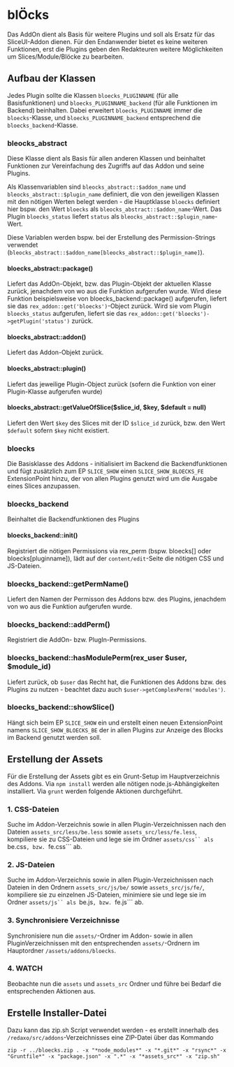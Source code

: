 blÖcks
=======================

Das AddOn dient als Basis für weitere Plugins und soll als Ersatz für das SliceUI-Addon dienen. Für
den Endanwender bietet es keine weiteren Funktionen, erst die Plugins geben den Redakteuren weitere
Möglichkeiten um Slices/Module/Blöcke zu bearbeiten.

## Aufbau der Klassen

Jedes Plugin sollte die Klassen ```bloecks_PLUGINNAME``` (für alle Basisfunktionen) und ```bloecks_PLUGINNAME_backend```
(für alle Funktionen im Backend) beinhalten. Dabei erweitert ```bloecks_PLUGINNAME``` immer die ```bloecks```-Klasse,
und ```bloecks_PLUGINNAME_backend``` entsprechend die ```bloecks_backend```-Klasse.

### bleocks_abstract

Diese Klasse dient als Basis für allen anderen Klassen und beinhaltet Funktionen zur Vereinfachung des Zugriffs
auf das Addon und seine Plugins.

Als Klassenvariablen sind ```bleocks_abstract::$addon_name``` und ```bleocks_abstract::$plugin_name``` definiert,
die von den jeweiligen Klassen mit den nötigen Werten belegt werden - die Hauptklasse ```bloecks``` definiert hier
bspw. den Wert ```bloecks``` als ```bleocks_abstract::$addon_name```-Wert. Das Plugin ```bloecks_status``` liefert
```status``` als ```bleocks_abstract::$plugin_name```-Wert.

Diese Variablen werden bspw. bei der Erstellung des Permission-Strings verwendet (```bleocks_abstract::$addon_name[bleocks_abstract::$plugin_name]```).

#### bloecks_abstract::package()
Liefert das AddOn-Objekt, bzw. das Plugin-Objekt der aktuellen Klasse zurück, jenachdem von wo aus die Funktion
aufgerufen wurde. Wird diese Funktion beispielsweise von bloecks_backend::package() aufgerufen, liefert sie
das ```rex_addon::get('bloecks')```-Object zurück. Wird sie vom Plugin ```bloecks_status``` aufgerufen, liefert
sie das ```rex_addon::get('bloecks')->getPlugin('status')``` zurück.

#### bloecks_abstract::addon()
Liefert das Addon-Objekt zurück.

#### bloecks_abstract::plugin()
Liefert das jeweilige Plugin-Object zurück (sofern die Funktion von einer Plugin-Klasse aufgerufen wurde)

#### bloecks_abstract::getValueOfSlice($slice_id, $key, $default = null)
Liefert den Wert ```$key``` des Slices mit der ID ```$slice_id``` zurück, bzw. den Wert ```$default``` sofern
```$key``` nicht existiert.

### bloecks

Die Basisklasse des Addons - initialisiert im Backend die Backendfunktionen und fügt zusätzlich zum EP
```SLICE_SHOW``` einen ```SLICE_SHOW_BLOECKS_FE``` ExtensionPoint hinzu, der von allen Plugins genutzt wird
um die Ausgabe eines Slices anzupassen.

### bloecks_backend

Beinhaltet die Backendfunktionen des Plugins

#### bloecks_backend::init()

Registriert die nötigen Permissions via rex_perm (bspw. bloecks[] oder bloecks[pluginname]),
lädt auf der ```content/edit```-Seite die nötigen CSS und JS-Dateien.

### bloecks_backend::getPermName()

Liefert den Namen der Permisson des Addons bzw. des Plugins, jenachdem von wo aus die Funktion aufgerufen wurde.

### bloecks_backend::addPerm()

Registriert die AddOn- bzw. PlugIn-Permissions.

### bloecks_backend::hasModulePerm(rex_user $user, $module_id)

Liefert zurück, ob ```$user``` das Recht hat, die Funktionen des Addons bzw. des Plugins zu nutzen - beachtet
dazu auch ```$user->getComplexPerm('modules')```.

### bloecks_backend::showSlice()

Hängt sich beim EP ```SLICE_SHOW``` ein und erstellt einen neuen ExtensionPoint namens ```SLICE_SHOW_BLOECKS_BE```
der in allen Plugins zur Anzeige des Blocks im Backend genutzt werden soll.

## Erstellung der Assets

Für die Erstellung der Assets gibt es ein Grunt-Setup im Hauptverzeichnis des Addons. Via ```npm install``` werden alle
nötigen node.js-Abhängigkeiten installiert. Via ```grunt``` werden folgende Aktionen durchgeführt.

### 1. CSS-Dateien
Suche im Addon-Verzeichnis sowie in allen Plugin-Verzeichnissen nach den Dateien ```assets_src/less/be.less``` sowie ```assets_src/less/fe.less```, kompiliere sie zu CSS-Dateien und lege sie im Ordner ```assets/css`` als ```be.css```,
bzw. ```fe.css``` ab.

### 2. JS-Dateien
Suche im Addon-Verzeichnis sowie in allen Plugin-Verzeichnissen nach Dateien in den Ordnern ```assets_src/js/be/``` sowie ```assets_src/js/fe/```, kompiliere sie zu einzelnen JS-Dateien, minimiere sie und lege sie im Ordner ```assets/js`` als ```be.js```,
bzw. ```fe.js``` ab.

### 3. Synchronisiere Verzeichnisse
Synchronisiere nun die ```assets/```-Ordner im Addon- sowie in allen PluginVerzeichnissen mit den entsprechenden
```assets/```-Ordnern im Hauptordner ```/assets/addons/bloecks```.

### 4. WATCH
Beobachte nun die ```assets``` und ```assets_src``` Ordner und führe bei Bedarf die entsprechenden Aktionen aus.

## Erstelle Installer-Datei
Dazu kann das zip.sh Script verwendet werden - es erstellt innerhalb des ```/redaxo/src/addons```-Verzeichnisses eine
ZIP-Datei über das Kommando

    zip -r ../bloecks.zip . -x "*node_modules*" -x "*.git*" -x "rsync*" -x "Gruntfile*" -x "package.json" -x ".*" -x "*assets_src*" -x "zip.sh"
